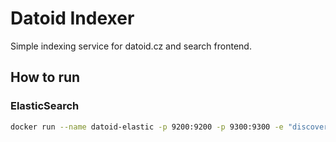 # Datoid Indexer

Simple indexing service for datoid.cz and search frontend. 

## How to run

### ElasticSearch

```bash
docker run --name datoid-elastic -p 9200:9200 -p 9300:9300 -e "discovery.type=single-node" -e "http.cors.allow-origin=http://localhost:3000" -e "http.cors.enabled=true" -e "http.cors.allow-headers=X-Requested-With,X-Auth-Token,Content-Type,Content-Length,Authorization" -e "http.cors.allow-credentials=true"  docker.elastic.co/elasticsearch/elasticsearch:7.12.1
```
